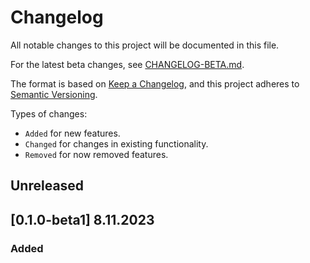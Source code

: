 # Changelog

All notable changes to this project will be documented in this file.

For the latest beta changes, see [CHANGELOG-BETA.md](./CHANGELOG-BETA.md).

The format is based on [Keep a Changelog](https://keepachangelog.com/en/1.0.0/),
and this project adheres to [Semantic Versioning](https://semver.org/spec/v2.0.0.html).

Types of changes:

- `Added` for new features.
- `Changed` for changes in existing functionality.
- `Removed` for now removed features.

## Unreleased

## [0.1.0-beta1] 8.11.2023

### Added


